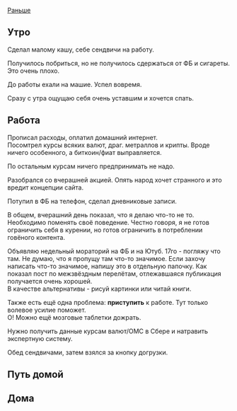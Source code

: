 [Раньше](2019.12.09.md)  
## Утро
Сделал малому кашу, себе сендвичи на работу.

Получилось побриться, но не получилось сдержаться от ФБ и сигареты. Это очень плохо.

До работы ехали на машие. Успел вовремя.

Сразу с утра ощущаю себя очень уставшим и хочется спать.
## Работа
Прописал расходы, оплатил домашний интернет.  
Посомтрел курсы всяких валют, драг. метраллов и крипты. Вроде ничего особенного, а биткоин/фиат выправляется.

По остальным курсам ничего предпринимать не надо.

Разобрался со вчерашней акцией. Опять народ хочет странного и это вредит концепции сайта.

Потупил в ФБ на телефон, сделал дневниковые записи.

В общем, вчерашний день показал, что я делаю что-то не то. Необходимо поменять своё поведение. Честно говоря, я не готов ограничить себя в курении, но готов ограничить в потреблении говёного контента.

Объявляю недельный мораторий на ФБ и на Ютуб. 17го - погляжу что там. Не думаю, что я пропущу там что-то значимое. Если захочу написать что-то значимое, напишу это в отдельную папочку. Как показал пост по межзвёздным перелётам, отлежавшаяся публикация получается очень хорошей.  
В качестве альтернативы - рисуй картинки или читай книги.

Также есть ещё одна проблема: **приступить** к работе. Тут только волевое усилие поможет.  
О! Можно ещё мозговые таблетки дожрать.

Нужно получить данные курсам валют/ОМС в Сбере и натравить экспертную систему.

Обед сендвичами, затем взялся за кнопку догрузки.
## Путь домой
## Дома
